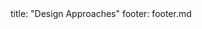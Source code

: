 <frontmatter>
title: "Design Approaches"
footer: footer.md
</frontmatter>

<include src="navbar.md" boilerplate />

<include src="container-inPage-asFlat.md" boilerplate />
